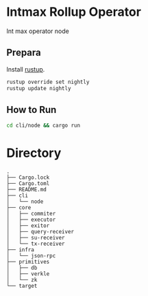 # Intmax Rollup Operator

Int max operator node

## Prepara

Install [rustup](https://www.rust-lang.org/tools/install).

```sh
rustup override set nightly
rustup update nightly
```

## How to Run
```sh
cd cli/node && cargo run
```

# Directory
```
.
├── Cargo.lock
├── Cargo.toml
├── README.md
├── cli
│   └── node
├── core
│   ├── commiter
│   ├── executor
│   ├── exitor
│   ├── query-receiver
│   ├── su-receiver
│   └── tx-receiver
├── infra
│   └── json-rpc
├── primitives
│   ├── db
│   ├── verkle
│   └── zk
└── target
```
